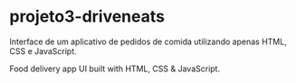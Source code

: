 # projeto3-driveneats
Interface de um aplicativo de pedidos de comida utilizando apenas HTML, CSS e JavaScript.

Food delivery app UI built with HTML, CSS & JavaScript.
